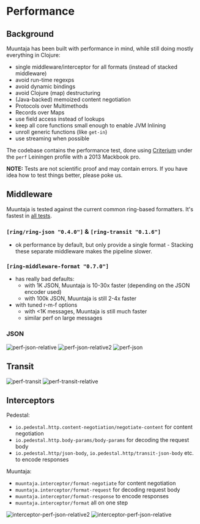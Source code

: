 # Performance

## Background

Muuntaja has been built with performance in mind, while still doing mostly everything in Clojure:

* single middleware/interceptor for all formats (instead of stacked middleware)
* avoid run-time regexps
* avoid dynamic bindings
* avoid Clojure (map) destructuring
* (Java-backed) memoized content negotiation
* Protocols over Multimethods
* Records over Maps
* use field access instead of lookups
* keep all core functions small enough to enable JVM Inlining
* unroll generic functions (like `get-in`)
* use streaming when possible

The codebase contains the performance test, done using [Criterium](https://github.com/hugoduncan/criterium) under the `perf` Leiningen profile with a 2013 Mackbook pro.

**NOTE:** Tests are not scientific proof and may contain errors. If you have idea how to test things better, please poke us.

## Middleware

Muuntaja is tested against the current common ring-based formatters. It's fastest in [all tests](https://github.com/metosin/muuntaja/blob/master/test/muuntaja/core_perf_test.clj).

### `[ring/ring-json "0.4.0"]` & `[ring-transit "0.1.6"]`

* ok performance by default, but only provide a single format - Stacking these separate middleware makes the pipeline slower.

### `[ring-middleware-format "0.7.0"]`

* has really bad defaults:
   * with 1K JSON, Muuntaja is 10-30x faster (depending on the JSON encoder used)
   * with 100k JSON, Muuntaja is still 2-4x faster
* with tuned r-m-f options
   * with <1K messages, Muuntaja is still much faster
   * similar perf on large messages

### JSON
![perf-json-relative](https://raw.githubusercontent.com/metosin/muuntaja/master/doc/images/perf-json-relative.png)
![perf-json-relative2](https://raw.githubusercontent.com/metosin/muuntaja/master/doc/images/perf-json-relative2.png)
![perf-json](https://raw.githubusercontent.com/metosin/muuntaja/master/doc/images/perf-json.png)

## Transit
![perf-transit](https://raw.githubusercontent.com/metosin/muuntaja/master/doc/images/perf-transit.png)
![perf-transit-relative](https://raw.githubusercontent.com/metosin/muuntaja/master/doc/images/perf-transit-relative.png)

## Interceptors

Pedestal:
 * `io.pedestal.http.content-negotiation/negotiate-content` for content negotiation
 * `io.pedestal.http.body-params/body-params` for decoding the request body
 * `io.pedestal.http/json-body`, `io.pedestal.http/transit-json-body` etc. to encode responses

Muuntaja:
 * `muuntaja.interceptor/format-negotiate` for content negotiation
 * `muuntaja.interceptor/format-request` for decoding request body
 * `muuntaja.interceptor/format-response` to encode responses
 * `muuntaja.interceptor/format` all on one step

![interceptor-perf-json-relative2](https://raw.githubusercontent.com/metosin/muuntaja/master/doc/images/interceptors-perf-json-relative.png)
![interceptor-perf-json-relative](https://raw.githubusercontent.com/metosin/muuntaja/master/doc/images/interceptors-perf-json.png)

